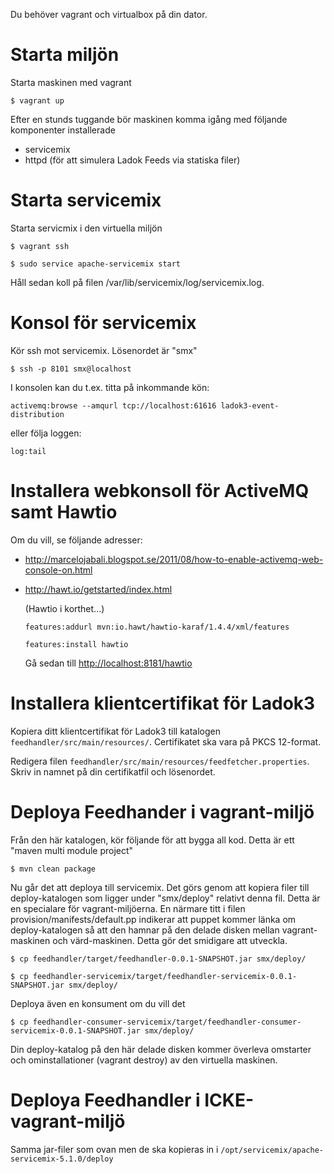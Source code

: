 Du behöver vagrant och virtualbox på din dator.

Starta miljön
=============

Starta maskinen med vagrant

`$ vagrant up`

Efter en stunds tuggande bör maskinen komma igång med följande komponenter installerade

* servicemix
* httpd (för att simulera Ladok Feeds via statiska filer)

Starta servicemix
=================

Starta servicmix i den virtuella miljön

`$ vagrant ssh`

`$ sudo service apache-servicemix start`

Håll sedan koll på filen /var/lib/servicemix/log/servicemix.log. 

Konsol för servicemix
=====================
Kör ssh mot servicemix. Lösenordet är "smx"

`$ ssh -p 8101 smx@localhost`

I konsolen kan du t.ex. titta på inkommande kön:

`activemq:browse --amqurl tcp://localhost:61616 ladok3-event-distribution`

eller följa loggen:

`log:tail`


Installera webkonsoll för ActiveMQ samt Hawtio
==============================================

Om du vill, se följande adresser:

* <http://marcelojabali.blogspot.se/2011/08/how-to-enable-activemq-web-console-on.html>
* <http://hawt.io/getstarted/index.html>

	(Hawtio i korthet...) 
	 
	`features:addurl mvn:io.hawt/hawtio-karaf/1.4.4/xml/features`
	
	`features:install hawtio`
	
	Gå sedan till <http://localhost:8181/hawtio>
	
Installera klientcertifikat för Ladok3
================================
Kopiera ditt klientcertifikat för Ladok3 till katalogen `feedhandler/src/main/resources/`. Certifikatet ska vara på PKCS 12-format.

Redigera filen `feedhandler/src/main/resources/feedfetcher.properties`. Skriv in namnet på din certifikatfil och lösenordet.

Deploya Feedhander i vagrant-miljö
==================================

Från den här katalogen, kör följande för att bygga all kod. Detta är ett "maven multi module project"

`$ mvn clean package`

Nu går det att deploya till servicemix. Det görs genom att kopiera filer till deploy-katalogen som
ligger under "smx/deploy" relativt denna fil. Detta är en specialare för vagrant-miljöerna. En närmare
titt i filen provision/manifests/default.pp indikerar att puppet kommer länka om deploy-katalogen så 
att den hamnar på den delade disken mellan vagrant-maskinen och värd-maskinen. Detta gör det smidigare
att utveckla. 

`$ cp feedhandler/target/feedhandler-0.0.1-SNAPSHOT.jar smx/deploy/`

`$ cp feedhandler-servicemix/target/feedhandler-servicemix-0.0.1-SNAPSHOT.jar smx/deploy/`

Deploya även en konsument om du vill det

`$ cp feedhandler-consumer-servicemix/target/feedhandler-consumer-servicemix-0.0.1-SNAPSHOT.jar smx/deploy/`

Din deploy-katalog på den här delade disken kommer överleva omstarter och ominstallationer (vagrant destroy) 
av den virtuella maskinen.

Deploya Feedhandler i ICKE-vagrant-miljö
========================================

Samma jar-filer som ovan men de ska kopieras in i `/opt/servicemix/apache-servicemix-5.1.0/deploy`